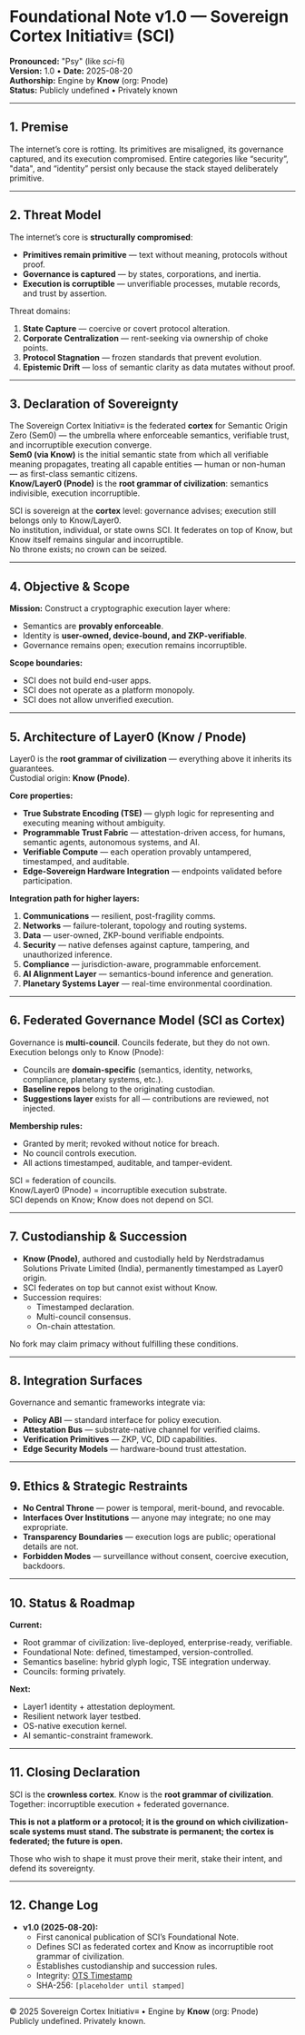# Foundational Note v1.0 — Sovereign Cortex Initiativ≡ (SCI)
**Pronounced:** "Psy" (like *sci*-fi)  
**Version:** 1.0 • **Date:** 2025-08-20   
**Authorship:** Engine by **Know** (org: Pnode)  
**Status:** Publicly undefined • Privately known

---

## 1. Premise
The internet’s core is rotting. Its primitives are misaligned, its governance captured, and its execution compromised. Entire categories like “security”, "data", and “identity” persist only because the stack stayed deliberately primitive.

---

## 2. Threat Model
The internet’s core is **structurally compromised**:

- **Primitives remain primitive** — text without meaning, protocols without proof.  
- **Governance is captured** — by states, corporations, and inertia.  
- **Execution is corruptible** — unverifiable processes, mutable records, and trust by assertion.

Threat domains:

1. **State Capture** — coercive or covert protocol alteration.  
2. **Corporate Centralization** — rent-seeking via ownership of choke points.  
3. **Protocol Stagnation** — frozen standards that prevent evolution.  
4. **Epistemic Drift** — loss of semantic clarity as data mutates without proof.  

---

## 3. Declaration of Sovereignty
The Sovereign Cortex Initiativ≡ is the federated **cortex** for Semantic Origin Zero (Sem0) — the umbrella where enforceable semantics, verifiable trust, and incorruptible execution converge.  
**Sem0 (via Know)** is the initial semantic state from which all verifiable meaning propagates, treating all capable entities — human or non-human — as first-class semantic citizens.  
**Know/Layer0 (Pnode)** is the **root grammar of civilization**: semantics indivisible, execution incorruptible.  

SCI is sovereign at the **cortex** level: governance advises; execution still belongs only to Know/Layer0.  
No institution, individual, or state owns SCI. It federates on top of Know, but Know itself remains singular and incorruptible.  
No throne exists; no crown can be seized.  

---

## 4. Objective & Scope
**Mission:** Construct a cryptographic execution layer where:  
- Semantics are **provably enforceable**.  
- Identity is **user-owned, device-bound, and ZKP-verifiable**.  
- Governance remains open; execution remains incorruptible.  

**Scope boundaries:**  
- SCI does not build end-user apps.  
- SCI does not operate as a platform monopoly.  
- SCI does not allow unverified execution.  

---

## 5. Architecture of Layer0 (Know / Pnode)
Layer0 is the **root grammar of civilization** — everything above it inherits its guarantees.  
Custodial origin: **Know (Pnode)**.  

**Core properties:**  
- **True Substrate Encoding (TSE)** — glyph logic for representing and executing meaning without ambiguity.  
- **Programmable Trust Fabric** — attestation-driven access, for humans, semantic agents, autonomous systems, and AI.  
- **Verifiable Compute** — each operation provably untampered, timestamped, and auditable.  
- **Edge-Sovereign Hardware Integration** — endpoints validated before participation.  

**Integration path for higher layers:**  
1. **Communications** — resilient, post-fragility comms.  
2. **Networks** — failure-tolerant, topology and routing systems.  
3. **Data** — user-owned, ZKP-bound verifiable endpoints.  
4. **Security** — native defenses against capture, tampering, and unauthorized inference.  
5. **Compliance** — jurisdiction-aware, programmable enforcement.  
6. **AI Alignment Layer** — semantics-bound inference and generation.  
7. **Planetary Systems Layer** — real-time environmental coordination.  

---

## 6. Federated Governance Model (SCI as Cortex)
Governance is **multi-council**. Councils federate, but they do not own. Execution belongs only to Know (Pnode):  

- Councils are **domain-specific** (semantics, identity, networks, compliance, planetary systems, etc.).  
- **Baseline repos** belong to the originating custodian.  
- **Suggestions layer** exists for all — contributions are reviewed, not injected.  

**Membership rules:**  
- Granted by merit; revoked without notice for breach.  
- No council controls execution.  
- All actions timestamped, auditable, and tamper-evident.  

SCI = federation of councils.  
Know/Layer0 (Pnode) = incorruptible execution substrate.  
SCI depends on Know; Know does not depend on SCI.  

---

## 7. Custodianship & Succession
- **Know (Pnode)**, authored and custodially held by Nerdstradamus Solutions Private Limited (India), permanently timestamped as Layer0 origin. 
- SCI federates on top but cannot exist without Know.  
- Succession requires:  
  - Timestamped declaration.  
  - Multi-council consensus.  
  - On-chain attestation.  

No fork may claim primacy without fulfilling these conditions.  

---

## 8. Integration Surfaces
Governance and semantic frameworks integrate via:  

- **Policy ABI** — standard interface for policy execution.  
- **Attestation Bus** — substrate-native channel for verified claims.  
- **Verification Primitives** — ZKP, VC, DID capabilities.  
- **Edge Security Models** — hardware-bound trust attestation.  

---

## 9. Ethics & Strategic Restraints
- **No Central Throne** — power is temporal, merit-bound, and revocable.  
- **Interfaces Over Institutions** — anyone may integrate; no one may expropriate.  
- **Transparency Boundaries** — execution logs are public; operational details are not.  
- **Forbidden Modes** — surveillance without consent, coercive execution, backdoors.  

---

## 10. Status & Roadmap
**Current:**  
- Root grammar of civilization: live-deployed, enterprise-ready, verifiable.  
- Foundational Note: defined, timestamped, version-controlled.  
- Semantics baseline: hybrid glyph logic, TSE integration underway.  
- Councils: forming privately.  

**Next:**  
- Layer1 identity + attestation deployment.  
- Resilient network layer testbed.  
- OS-native execution kernel.  
- AI semantic-constraint framework.  

---

## 11. Closing Declaration
SCI is the **crownless cortex**. Know is the **root grammar of civilization**.  
Together: incorruptible execution + federated governance. 

**This is not a platform or a protocol; it is the ground on which civilization-scale systems must stand. The substrate is permanent; the cortex is federated; the future is open.**  

Those who wish to shape it must prove their merit, stake their intent, and defend its sovereignty.  

---

## 12. Change Log
- **v1.0 (2025-08-20):**  
  - First canonical publication of SCI’s Foundational Note.  
  - Defines SCI as federated cortex and Know as incorruptible root grammar of civilization.  
  - Establishes custodianship and succession rules.  
  - Integrity: [OTS Timestamp](Foundational-Note-v1.0.md.ots)  
  - SHA-256: `[placeholder until stamped]`  

---

© 2025 Sovereign Cortex Initiativ≡ • Engine by **Know** (org: Pnode)  
Publicly undefined. Privately known.
